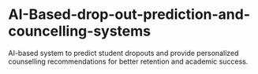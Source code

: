 # AI-Based-drop-out-prediction-and-councelling-systems
AI-based system to predict student dropouts and provide personalized counselling recommendations for better retention and academic success.
